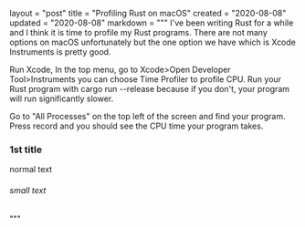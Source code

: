 layout = "post"
title = "Profiling Rust on macOS"
created = "2020-08-08"
updated = "2020-08-08"
markdown = """
I've been writing Rust for a while and I think it is time to profile my Rust programs. There are not many options on macOS unfortunately but the one option we have which is Xcode Instruments is pretty good.

Run Xcode,
In the top menu, go to
Xcode>Open Developer Tool>Instruments
you can choose Time Profiler to profile CPU.
Run your Rust program with cargo run --release because if you don't, your program will run significantly slower.

Go to "All Processes" on the top left of the screen and find your program. Press record and you should see the CPU time your program takes.

### 1st title
normal text
###### small text
"""
